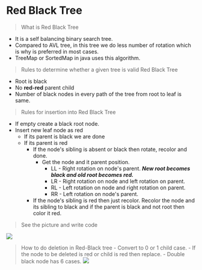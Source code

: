 # Red Black Tree

>What is Red Black Tree
   - It is a self balancing binary search tree.
   - Compared to AVL tree, in this tree we do less number of rotation which is why is preferred in most cases.
   - TreeMap or SortedMap in java uses this algorithm.

>Rules to determine whether a given tree is valid Red Black Tree
   - Root is black
   - No **red-red** parent child
   - Number of black nodes in every path of the tree from root to leaf is same.

>Rules for insertion into Red Black Tree
   - If empty create a black root node.
   - Insert new leaf node as red
      - If its parent is black we are done
      - If its parent is red
          - If the node's sibling is absent or black then rotate, recolor and done.
              - Get the node and it parent position.
                  - LL - Right rotation on node's parent. ***New root becomes black and old root becomes red.***
                  - LR - Right rotation on node and left rotation on parent.
                  - RL - Left rotation on node and right rotation on parent.
                  - RR - Left rotation on node's parent.
          - If the node's sibling is red then just recolor. Recolor the node and its sibling to black and if the parent is black and not root then color it red.
 
>See the picture and write code
  
   ![](https://github.com/balaprojects/images/blob/master/Red-Black-1.png)

>How to do deletion in Red-Black tree
    - Convert to 0 or 1 child case.
    - If the node to be deleted is red or child is red then replace.
    - Double black node has 6 cases.
     ![](https://github.com/balaprojects/images/blob/master/DoubleBlack_Cases.png)
